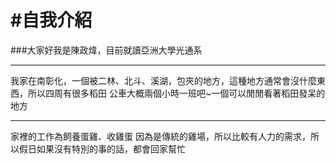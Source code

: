 #自我介紹
=========
###大家好我是陳政煒，目前就讀亞洲大學光通系
***
我家在南彰化，一個被二林、北斗、溪湖，包夾的地方，這種地方通常會沒什麼東西，所以四周有很多稻田</d>
公車大概兩個小時一班吧~一個可以閒閒看著稻田發呆的地方
***
家裡的工作為飼養蛋雞、收雞蛋</d>
因為是傳統的雞場，所以比較有人力的需求，所以假日如果沒有特別的事的話，都會回家幫忙

